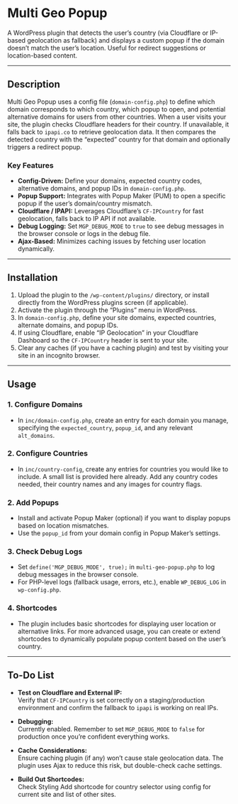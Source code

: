 # Multi Geo Popup

A WordPress plugin that detects the user’s country (via Cloudflare or IP-based geolocation as fallback) and displays a custom popup if the domain doesn’t match the user’s location. Useful for redirect suggestions or location-based content.

---

## Description

Multi Geo Popup uses a config file (`domain-config.php`) to define which domain corresponds to which country, which popup to open, and potential alternative domains for users from other countries. When a user visits your site, the plugin checks Cloudflare headers for their country. If unavailable, it falls back to `ipapi.co` to retrieve geolocation data. It then compares the detected country with the “expected” country for that domain and optionally triggers a redirect popup.

### Key Features
- **Config-Driven:** Define your domains, expected country codes, alternative domains, and popup IDs in `domain-config.php`.
- **Popup Support:** Integrates with Popup Maker (PUM) to open a specific popup if the user’s domain/country mismatch.
- **Cloudflare / IPAPI:** Leverages Cloudflare’s `CF-IPCountry` for fast geolocation, falls back to IP API if not available.
- **Debug Logging:** Set `MGP_DEBUG_MODE` to `true` to see debug messages in the browser console or logs in the debug file.
- **Ajax-Based:** Minimizes caching issues by fetching user location dynamically.

---

## Installation

1. Upload the plugin to the `/wp-content/plugins/` directory, or install directly from the WordPress plugins screen (if applicable).
2. Activate the plugin through the “Plugins” menu in WordPress.
3. In `domain-config.php`, define your site domains, expected countries, alternate domains, and popup IDs.
4. If using Cloudflare, enable “IP Geolocation” in your Cloudflare Dashboard so the `CF-IPCountry` header is sent to your site.
5. Clear any caches (if you have a caching plugin) and test by visiting your site in an incognito browser.

---

## Usage

### 1. Configure Domains
- In `inc/domain-config.php`, create an entry for each domain you manage, specifying the `expected_country`, `popup_id`, and any relevant `alt_domains`.

### 2. Configure Countries
- In `inc/country-config`, create any entries for countries you would like to include. A small list is provided here already. Add any country codes needed, their country names and any images for country flags.

### 2. Add Popups
- Install and activate Popup Maker (optional) if you want to display popups based on location mismatches.
- Use the `popup_id` from your domain config in Popup Maker’s settings.

### 3. Check Debug Logs
- Set `define('MGP_DEBUG_MODE', true);` in `multi-geo-popup.php` to log debug messages in the browser console.
- For PHP-level logs (fallback usage, errors, etc.), enable `WP_DEBUG_LOG` in `wp-config.php`.

### 4. Shortcodes
- The plugin includes basic shortcodes for displaying user location or alternative links. For more advanced usage, you can create or extend shortcodes to dynamically populate popup content based on the user’s country.

---

## To-Do List

- **Test on Cloudflare and External IP:**  
  Verify that `CF-IPCountry` is set correctly on a staging/production environment and confirm the fallback to `ipapi` is working on real IPs.

- **Debugging:**  
  Currently enabled. Remember to set `MGP_DEBUG_MODE` to `false` for production once you’re confident everything works.

- **Cache Considerations:**  
  Ensure caching plugin (if any) won’t cause stale geolocation data. The plugin uses Ajax to reduce this risk, but double-check cache settings.

- **Build Out Shortcodes:**  
  Check Styling
  Add shortcode for country selector using config for current site and list of other sites.
